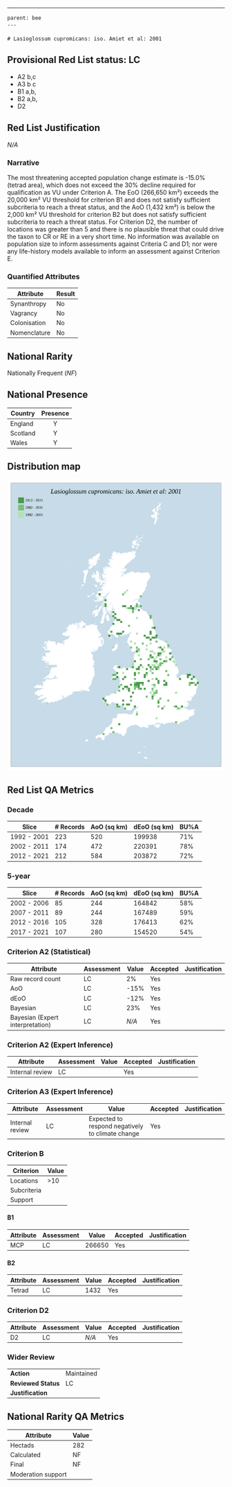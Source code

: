 ---
    parent: bee
    ---

    # Lasioglossum cupromicans: iso. Amiet et al: 2001

## Provisional Red List status: LC
- A2 b,c
- A3 b
c
- B1 a,b, 
- B2 a,b, 
- D2

## Red List Justification
*N/A*
### Narrative


The most threatening accepted population change estimate is -15.0% (tetrad area), which does not exceed the 30% decline required for qualification as VU under Criterion A. The EoO (266,650 km²) exceeds the 20,000 km² VU threshold for criterion B1 and does not satisfy sufficient subcriteria to reach a threat status, and the AoO (1,432 km²) is below the 2,000 km² VU threshold for criterion B2 but does not satisfy sufficient subcriteria to reach a threat status. For Criterion D2, the number of locations was greater than 5 and there is no plausible threat that could drive the taxon to CR or RE in a very short time. No information was available on population size to inform assessments against Criteria C and D1; nor were any life-history models available to inform an assessment against Criterion E.
### Quantified Attributes
|Attribute|Result|
|---|---|
|Synanthropy|No|
|Vagrancy|No|
|Colonisation|No|
|Nomenclature|No|


## National Rarity
Nationally Frequent (*NF*)

## National Presence
|Country|Presence
|---|:-:|
|England|Y|
|Scotland|Y|
|Wales|Y|


## Distribution map
![](../map/147.svg)

## Red List QA Metrics
### Decade
| Slice | # Records | AoO (sq km) | dEoO (sq km) |BU%A |
|---|---|---|---|---|
|1992 - 2001|223|520|199938|71%|
|2002 - 2011|174|472|220391|78%|
|2012 - 2021|212|584|203872|72%|
### 5-year
| Slice | # Records | AoO (sq km) | dEoO (sq km) |BU%A |
|---|---|---|---|---|
|2002 - 2006|85|244|164842|58%|
|2007 - 2011|89|244|167489|59%|
|2012 - 2016|105|328|176413|62%|
|2017 - 2021|107|280|154520|54%|
### Criterion A2 (Statistical)
|Attribute|Assessment|Value|Accepted|Justification
|---|---|---|---|---|
|Raw record count|LC|2%|Yes||
|AoO|LC|-15%|Yes||
|dEoO|LC|-12%|Yes||
|Bayesian|LC|23%|Yes||
|Bayesian (Expert interpretation)|LC|*N/A*|Yes||
### Criterion A2 (Expert Inference)
|Attribute|Assessment|Value|Accepted|Justification
|---|---|---|---|---|
|Internal review|LC||Yes||
### Criterion A3 (Expert Inference)
|Attribute|Assessment|Value|Accepted|Justification
|---|---|---|---|---|
|Internal review|LC|Expected to respond negatively to climate change|Yes||
### Criterion B
|Criterion| Value|
|---|---|
|Locations|>10|
|Subcriteria||
|Support||
#### B1
|Attribute|Assessment|Value|Accepted|Justification
|---|---|---|---|---|
|MCP|LC|266650|Yes||
#### B2
|Attribute|Assessment|Value|Accepted|Justification
|---|---|---|---|---|
|Tetrad|LC|1432|Yes||
### Criterion D2
|Attribute|Assessment|Value|Accepted|Justification
|---|---|---|---|---|
|D2|LC|*N/A*|Yes||
### Wider Review
|  |  |
|---|---|
|**Action**|Maintained|
|**Reviewed Status**|LC|
|**Justification**||


## National Rarity QA Metrics
|Attribute|Value|
|---|---|
|Hectads|282|
|Calculated|NF|
|Final|NF|
|Moderation support||


